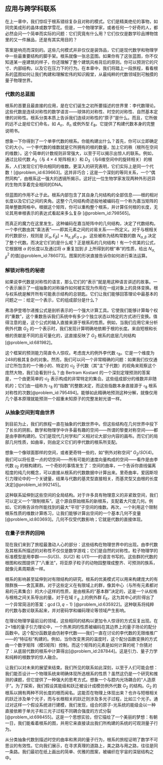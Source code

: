 ## 应用与跨学科联系

在上一章中，我们惊叹于根系错综复杂且对称的模式。它们是精美绝伦的事物，如同完美成形的晶体或数学雪花。但是，一个物理学家，或者任何一个好奇的人，都必然会问一个简单而实际的问题：它们究竟有什么用？它们仅仅是数学珍品博物馆里的又一件展品，还是有其实用目的？

答案是响亮而深刻的。这些几何模式并非仅仅是装饰品，它们是现代数学和物理学中一些最重要结构的脚手架。根系就像一张总蓝图。如果你有了这张蓝图，你不仅知道某一座建筑的样子，你还理解了整个建筑风格背后的原则。你可以预测它的尺寸、内部结构，以及它在压力下的行为。在本章中，我们将踏上一段旅程，看看根系的蓝图如何让我们构建和理解宏伟的知识殿堂，从最纯粹的代数领域到可触摸的量子物理世界。

### 代数的总蓝图

根系的首要且最直接的应用，是在它们诞生之初所要描述的世界里：李代数理论。这些代数是连续对称性的数学语言——球体的对称性、时空的对称性、自然基本定律的对称性。根系分类本质上告诉我们连续对称性的“原子”是什么。而且，它所做的远不止是给它们命名，如 $A_n$、$B_n$ 或例外型 $E_8$。它提供了构建代数本身的完整说明书。

想象一下你得到了一个单李代数的根系。你能构建出什么？首先，你可以立即确定它的大小。一个李代数的维数就是它所拥有的根的数量，加上它的秩（根所在空间的维数）。这个简单的计数规则非常强大，以至于可以揭示出惊人的联系。例如，通过比较代数 $A_3$（与 $4 \times 4$ 矩阵相关）和 $D_3$（与6维空间中的旋转相关）的根系，人们发现它们导向相同的维数。更深入的研究表明，它们实际上是同一个代数！[@problem_id:639663]。这并非巧合；这是一个深刻的等同关系，一个“偶然同构”，由根系这一强大的透镜所揭示。这好比一位生物学家发现两种外形迥异的生物共享着完全相同的DNA。

但蓝图的作用不止于此。根系内部包含了其自身几何结构的全部信息——根的相对长度以及它们之间的夹角。这整个几何结构奇迹般地被编码在一个称为嘉当矩阵的简单整数网格中。根据这个矩阵，你可以重构整个根系，并计算任何根的长度，无论其用单根表示的表达式看起来多么复杂 [@problem_id:798565]。

而真正的魔力在这里发生。这种编码在嘉当矩阵中的几何结构，决定了代数结构。一个李代数由其“乘法表”——即其元素之间的对易关系——所定义。对于与根相关的代数部分，规则是 $[E_\alpha, E_\beta] = N_{\alpha, \beta} E_{\alpha+\beta}$。这些被称为结构常数的数 $N_{\alpha, \beta}$ 决定了整个代数。而决定它们的是什么呢？正是根系的几何结构！有一个优美的公式，它根据根 $\alpha$ 的长度以及通过将 $\alpha$ 重复加到 $\beta$ 上所得到的根“串”的性质，给出 $N_{\alpha, \beta}^2$ 的值[@problem_id:786073]。图案的形状直接告诉你如何进行乘法运算。

### 解锁对称性的秘密

如果说李代数是对称性的语言，那么它们的“表示”就是用这种语言讲述的故事。一个表示展示了一组抽象的对称操作如何被实现为作用在一组对象上的具体变换。根与权系统是解开所有可能表示结构的总钥匙。它们让我们能够回答理论中最基本的问题之一：给定一个表示，它的组成部分是什么？

弗洛伊登塔尔递推公式是剖析表示的一个强大计算工具。它使我们能够计算每个权的“重数”，这个重数告诉我们系统中有多少个独立状态以特定的方式进行变换。值得注意的是，这个公式的输入直接来源于根系的性质。例如，当我们应用它来分析例外代数 $G_2$ 的一个表示时，我们发现计算明确地依赖于根的长度。来自短根和长根的贡献是不同的且可量化的，这直接反映了 $G_2$ 根系的底层几何结构[@problem_id:681982]。

这个框架的预测能力简直令人惊叹。考虑庞大的例外李代数 $\mathfrak{e}_8$。它是一个维度为248的极其复杂的对象。然而，我们可以问一个非常精确的问题：如果我们仅仅通过它所包含的一个微小的、特定的 $\mathfrak{sl}_2$ 子代数（其“主”子代数）的视角来观察这个庞然大物，我们会看到什么？由 Bertram Kostant 的一个深刻定理预测的答案是，一个由更简单的 $\mathfrak{sl}_2$ 表示构成的非常特定的集合。这些组成部分的维数并非随机的；它们由一组称为 $\mathfrak{e}_8$ 的“指数”的整数决定，而这些指数本身直接源于 $\mathfrak{e}_8$ 根系对称性的次数[@problem_id:795494]。能够如此精确地预测这种分解，就像仅用几个基本原理就能预测一个超重未知原子的完整发射光谱一样。

### 从抽象空间到弯曲世界

到目前为止，我们的旅程一直在抽象的代数世界中。但这些结构在几何世界中投下了长长的阴影。数学和物理学中许多最有趣的空间——所谓的黎曼对称空间——都是由李群构建的。它们是现代几何学和广义相对论大部分内容的画布。而它们的局部几何性质，如曲率，则由定义它们的李代数的根系所支配。

想象一个像球面那样的空间，或者更奇特一些的，如“例外对称空间” $G_2/SO(4)$。我们可以将任意一点的切空间——所有可能的速度向量构成的空间——看作是由李代数 $\mathfrak{g}_2$ 的根构建的。一个奇妙的事情发生了：空间的曲率，一个告诉你直线偏离程度的纯几何概念，可以直接从根系的代数数据中计算出来。里奇曲率，爱因斯坦引力理论中的一个关键量，结果与代数的基灵型直接相关，而基灵型又由根的长度决定[@problem_id:992145]。

这种联系延伸到这些空间的全局结构。对于许多具有物理意义的非紧致空间，我们可以定义一个“限制根系”。这个源自原始根系的新根系，支配着大尺度几何。例如，它的秩告诉你所能找到的最大“平坦”子空间的维数。再次，一个利用这个限制根系性质的维数计算练习，让我们能够计算出空间的一个基本几何不变量[@problem_id:803693]。几何不仅受代数影响；它就是代数的直接体现。

### 在量子世界的回响

现在我们来到了旅程最激动人心的部分：这些结构在物理世界中的出现。由李代数及其根系所描述的对称性不仅仅是数学游戏；它们是自然的对称性。粒子物理学的标准模型是用李群——$SU(3)$、$SU(2)$ 和 $U(1)$——的语言书写的。这些群的代数的根图和权图提供了“八重法”，将亚原子粒子的动物园整理成整齐、可预测的族系，就像元素周期表一样。

根系的影响甚至延伸到对有限结构的研究。根系的优美模式可以用来构建庞大的有限群族——舍瓦莱群。对于这些定义在有限域上的群，像其中心（与所有元素都对易的元素集合）的大小这样的性质，是由根系的“基本群”决定的，这是一个从权格与根格之间关系导出的量。对于在域 $\mathbb{F}_q$ 上的例外群 $E_6$，这为其中心的阶得出了一个异常简洁的答案：$\gcd(3, q-1)$ [@problem_id:635922]。这种联系将纯粹的代数与数论联系起来，并对密码学和编码理论等领域产生影响。

在理论物理学最前沿的领域，这些相同的结构以更加令人惊讶的方式反复出现。在2+1维的量子引力理论中，一个热黑洞的性质被编码在其边界上的量子场论的配分函数中。这个配分函数是由仿射李代数——我们一直在讨论的李代数的无限维推广——的“特征标”构建的。例如，当你改变黑洞的温度时，这个配分函数变换的方式由一个数字矩阵（模S矩阵）控制。而这个矩阵的元素是如何计算的呢？你猜对了：从底层代数的根系中计算得出[@problem_id:287844]。这是引力、量子力学和纯粹的根数学的惊人融合。

让我们以对未来的展望来结束。我们所见的联系如此深刻，以至于人们可能会想：我们能否设计一个物理系统来明确体现所选根系的性质？虽然这仍是一个研究和推测的课题，但它提供了一种强大的思考方式。想象一个与腔内光场耦合的“人造原子”。为了探索，我们假设其能级和跃迁被设计成模仿例外代数 $G_2$ 的结构。$G_2$ 的根系以拥有两种不同长度的根而闻名。这能否在物理上体现出来？也许与短根相关的跃迁涉及单个光子，而与长根相关的跃迁则涉及多光子过程，比如三个光子。通过对这样一个假设系统进行建模，我们发现，组合的原子-光系统的能级会以一种直接依赖于单光子和三光子过程不同耦合强度的方式分裂[@problem_id:698455]。这是一个思想实验，但它描绘了一个美丽的梦想：有朝一日，我们能看着根系的图，并用它来直接读出我们所构建的系统的可观测量子行为。

从分类抽象代数到描述时空的曲率和黑洞的量子行为，根系的旅程证明了数学不可思议的有效性。它向我们展示，在寻求真理的道路上，美之路与用之路，往往是同一条路。我们最初在纸上画出的简单、优雅的图案，被编织在宇宙的深层结构之中。